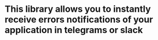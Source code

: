 # This library allows you to instantly receive errors notifications of your application in telegrams or slack

